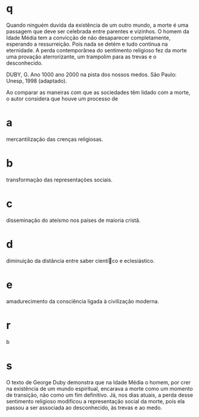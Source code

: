# q
Quando ninguém duvida da existência de um outro mundo, a morte é uma passagem que deve ser celebrada entre parentes e vizinhos. O homem da Idade Média tem a convicção de não desaparecer completamente, esperando a ressurreição. Pois nada se detém e tudo continua na eternidade. A perda contemporânea do sentimento religioso fez da morte uma provação aterrorizante, um trampolim para as trevas e o desconhecido.

DUBY, G. Ano 1000 ano 2000 na pista dos nossos medos. São Paulo: Unesp, 1998 (adaptado).

Ao comparar as maneiras com que as sociedades têm lidado com a morte, o autor considera que houve um processo de

# a
mercantilização das crenças religiosas.

# b
transformação das representações sociais.

# c
disseminação do ateísmo nos países de maioria cristã.

# d
diminuição da distância entre saber cientíco e eclesiástico.

# e
amadurecimento da consciência ligada à civilização moderna.

# r
b

# s
O texto de George Duby demonstra que na Idade Média o homem, por crer na existência de um mundo espiritual, encarava a morte como um momento de transição, não como um fim definitivo. Já, nos dias atuais, a perda desse sentimento religioso modificou a representação social da morte, pois ela passou a ser associada ao desconhecido, às trevas e ao medo.
